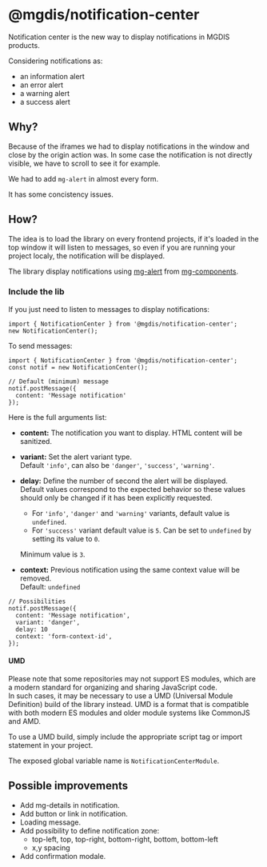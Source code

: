 # @mgdis/notification-center

Notification center is the new way to display notifications in MGDIS products.

Considering notifications as:

- an information alert
- an error alert
- a warning alert
- a success alert

## Why?

Because of the iframes we had to display notifications in the window and close by the origin action was. In some case the notification is not directly visible, we have to scroll to see it for example.

We had to add `mg-alert` in almost every form.

It has some concistency issues.

## How?

The idea is to load the library on every frontend projects, if it's loaded in the top window it will listen to messages, so even if you are running your project localy, the notification will be displayed.

The library display notifications using [mg-alert](http://core.pages.mgdis.fr/core-ui/core-ui/storybook/?path=/docs/molecules-mg-alert--docs) from [mg-components](http://core.pages.mgdis.fr/core-documentation/docs/core-ui/packages/mg-components/).

### Include the lib

If you just need to listen to messages to display notifications:

```TS
import { NotificationCenter } from '@mgdis/notification-center';
new NotificationCenter();
```

To send messages:

```TS
import { NotificationCenter } from '@mgdis/notification-center';
const notif = new NotificationCenter();

// Default (minimum) message
notif.postMessage({
  content: 'Message notification'
});
```

Here is the full arguments list:

- **content:** The notification you want to display. HTML content will be sanitized.
- **variant:** Set the alert variant type.  
  Default `'info'`, can also be `'danger'`, `'success'`, `'warning'`.
- **delay:** Define the number of second the alert will be displayed.  
   Default values correspond to the expected behavior so these values should only be changed if it has been explicitly requested.
  - For `'info'`, `'danger'` and `'warning'` variants, default value is `undefined`.
  - For `'success'` variant default value is `5`. Can be set to `undefined` by setting its value to `0`.

  Minimum value is `3`.

- **context:** Previous notification using the same context value will be removed.  
  Default: `undefined`

```TS
// Possibilities
notif.postMessage({
  content: 'Message notification',
  variant: 'danger',
  delay: 10
  context: 'form-context-id',
});
```

#### UMD

Please note that some repositories may not support ES modules, which are a modern standard for organizing and sharing JavaScript code.  
In such cases, it may be necessary to use a UMD (Universal Module Definition) build of the library instead. UMD is a format that is compatible with both modern ES modules and older module systems like CommonJS and AMD.

To use a UMD build, simply include the appropriate script tag or import statement in your project.

The exposed global variable name is `NotificationCenterModule`.

## Possible improvements

- Add mg-details in notification.
- Add button or link in notification.
- Loading message.
- Add possibility to define notification zone:
  - top-left, top, top-right, bottom-right, bottom, bottom-left
  - x,y spacing
- Add confirmation modale.

